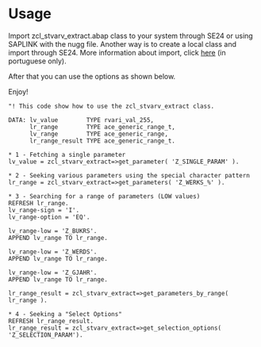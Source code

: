 # Usage

Import zcl_stvarv_extract.abap class to your system through SE24 or using SAPLINK with the nugg file. Another way is to create a local class and import through SE24. More information about import, click [here](https://brenoacf.github.io/sap/abap/2020/03/02/1-Abap-Hacks-STVARV.html) (in portuguese only).

After that you can use the options as shown below.

Enjoy!

```abap
"! This code show how to use the zcl_stvarv_extract class.

DATA: lv_value        TYPE rvari_val_255,
      lr_range        TYPE ace_generic_range_t,
      lv_range        TYPE ace_generic_range,
      lr_range_result TYPE ace_generic_range_t.

* 1 - Fetching a single parameter
lv_value = zcl_stvarv_extract=>get_parameter( 'Z_SINGLE_PARAM' ).

* 2 - Seeking various parameters using the special character pattern
lr_range = zcl_stvarv_extract=>get_parameters( 'Z_WERKS_%' ).

* 3 - Searching for a range of parameters (LOW values)
REFRESH lr_range.
lv_range-sign = 'I'.
lv_range-option = 'EQ'.

lv_range-low = 'Z_BUKRS'.
APPEND lv_range TO lr_range.

lv_range-low = 'Z_WERDS'.
APPEND lv_range TO lr_range.

lv_range-low = 'Z_GJAHR'.
APPEND lv_range TO lr_range.

lr_range_result = zcl_stvarv_extract=>get_parameters_by_range( lr_range ).

* 4 - Seeking a "Select Options"
REFRESH lr_range_result.
lr_range_result = zcl_stvarv_extract=>get_selection_options( 'Z_SELECTION_PARAM').
```
